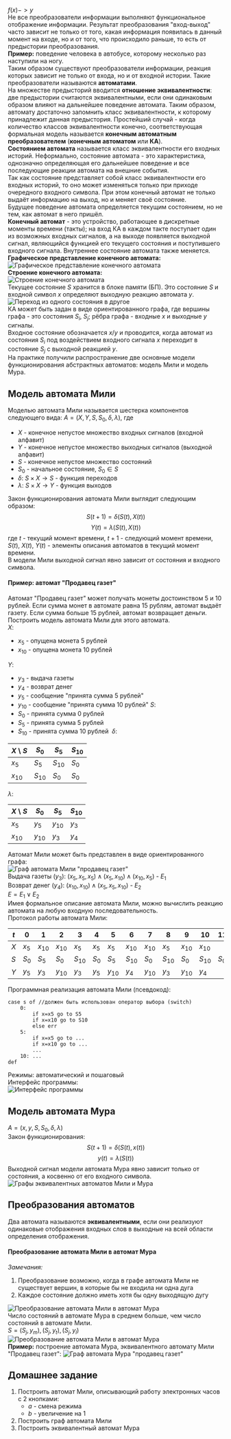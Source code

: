 $f(x)->y$  
Не все преобразователи информации выполняют функциональное отображение информации. Результат преобразования "вход-выход" часто зависит не только от того, какая информация появилась в данный момент на входе, но и от того, что происходило раньше, то есть от предыстории преобразования.  
**Пример:** поведение человека в автобусе, которому несколько раз наступили на ногу.  
Таким образом существуют преобразователи информации, реакция которых зависит не только от входа, но и от входной истории. Такие преобразователи называются **автоматами**.  
На множестве предысторий вводится **отношение эквивалентности**: две предыстории считаются эквивалентными, если они одинаковым образом влияют на дальнейшее поведение автомата. Таким образом, автомату достаточно запомнить класс эквивалентности, к которому принадлежит данная предыстория. Простейший случай - когда количество классов эквивалентности конечно, соответствующая формальная модель называется **конечным автоматным преобразователем** (**конечным автоматом** или **КА**).  
**Состоянием автомата** называется класс эквивалентности его входных историй. Неформально, состояние автомата - это характеристика, однозначно определяющая его дальнейшее поведение и все последующие реакции автомата на внешние события.  
Так как состояние представляет собой класс эквивалентности его входных историй, то оно может изменяться только при приходе очередного входного символа. При этом конечный автомат не только выдаёт информацию на выход, но и меняет своё состояние.  
Будущее поведение автомата определяется текущим состоянием, но не тем, как автомат в него пришёл.  
**Конечный автомат** - это устройство, работающее в дискретные моменты времени (такты); на вход КА в каждом такте поступает один из возможных входных сигналов, а на выходе появляется выходной сигнал, являющийся функцией его текущего состояния и поступившего входного сигнала. Внутреннее состояние автомата также меняется.  
**Графическое представление конечного автомата:**  
![Графическое представление конечного автомата](../Pictures/02_01.%20Графическое%20представлениее%20конечного%20автомата.png)  
**Строение конечного автомата:**  
![Строение конечного автомата](../Pictures/02_02.%20Строение%20конечного%20автомата.png)  
Текущее состояние $S$ хранится в блоке памяти (БП). Это состояние $S$ и входной символ $x$ определяют выходную реакцию автомата $y$.  
![Переход из одного состояния в другое](../Pictures/02_03.%20Переход%20из%20одного%20состояния%20в%20другое.png)  
КА может быть задан в виде ориентированного графа, где вершины графа - это состояния $S_i$, $S_j$; рёбра графа - входные $x$ и выходные $y$ сигналы.  
Входное состояние обозначается $x/y$ и проводится, когда автомат из состояния $S_i$ под воздействием входного сигнала $x$ переходит в состояние $S_j$ с выходной реакцией $y$.  
На практике получили распространение две основные модели функционирования абстрактных автоматов: модель Мили и модель Мура.
## Модель автомата Мили
Моделью автомата Мили называется шестерка компонентов следующего вида: $A=(X,Y,S,S_0,δ,λ)$, где
- $X$ - конечное непустое множество входных сигналов (входной алфавит)
- $Y$ - конечное непустое множество выходных сигналов (выходной алфавит)
- $S$ - конечное непустое множество состояний
- $S_0$ - начальное состояние, $S_0 \in S$
- $δ$: $S \times X→S$ - функция переходов
- $λ$: $S \times X→Y$ - функция выходов
  
Закон функционирования автомата Мили выглядит следующим образом:
$$S(t+1)=δ(S(t),X(t))$$
$$Y(t)=λ(S(t),X(t))$$
где $t$ - текущий момент времени, $t+1$ - следующий момент времени, $S(t)$, $X(t)$, $Y(t)$ - элементы описания автоматов в текущий момент времени.  
В модели Мили выходной сигнал явно зависит от состояния и входного символа.  
#### Пример: автомат "Продавец газет"
Автомат "Продавец газет" может получать монеты достоинством 5 и 10 рублей. Если сумма монет в автомате равна 15 рублям, автомат выдаёт газету. Если сумма больше 15 рублей, автомат возвращает деньги. Построить модель автомата Мили для этого автомата.  
$X$:  
- $x_5$ - опущена монета 5 рублей
- $x_{10}$ - опущена монета 10 рублей
  
$Y$:  
- $y_3$ - выдача газеты 
- $y_4$ - возврат денег 
- $y_5$ - сообщение "принята сумма 5 рублей" 
- $y_{10}$ - сообщение "принята сумма 10 рублей" 
$S$:  
- $S_0$ - принята сумма 0 рублей 
- $S_5$ - принята сумма 5 рублей 
- $S_{10}$ - принята сумма 10 рублей 
$δ$:  

| $X$ \ $S$ | $S_0$    | $S_5$    | $S_{10}$ |
| --------- | -------- | -------- | -------- |
| $x_5$     | $S_5$    | $S_{10}$ | $S_0$    |
| $x_{10}$  | $S_{10}$ | $S_0$    | $S_0$    |
  
$λ$:  

| $X$ \ $S$ | $S_0$    | $S_5$    | $S_{10}$ |
| --------- | -------- | -------- | -------- |
| $x_5$     | $y_5$    | $y_{10}$ | $y_3$    |
| $x_{10}$  | $y_{10}$ | $y_3$    | $y_4$    |
  
Автомат Мили может быть представлен в виде ориентированного графа:  
![Граф автомата Мили "продавец газет"](../Pictures/02_04.%20Граф%20автомата%20Мили%20Продавец%20газет.png)  
Выдача газеты ($y_3$): $(x_5, x_5, x_5) ∧ (x_5, x_{10}) ∧ (x_{10}, x_5)$ - $E_1$  
Возврат денег ($y_4$): $(x_{10}, x_{10}) ∧ (x_5, x_5, x_{10})$ - $E_2$  
$E = E_1 ∨ E_2$  
Имея формальное описание автомата Мили, можно вычислить реакцию автомата на любую входную последовательность.  
Протокол работы автомата Мили:  

| $t$ | 0     | 1        | 2        | 3        | 4     | 5        | 6        | 7        | 8        | 9        | 10       | 11    |
| --- | ----- | -------- | -------- | -------- | ----- | -------- | -------- | -------- | -------- | -------- | -------- | ----- |
| $X$ | $x_5$ | $x_{10}$ | $x_{10}$ | $x_5$    | $x_5$ | $x_5$    | $x_{10}$ | $x_{10}$ | $x_5$    | $x_{10}$ | $x_{10}$ |       |
| $S$ | $S_0$ | $S_5$    | $S_0$    | $S_{10}$ | $S_0$ | $S_5$    | $S_{10}$ | $S_0$    | $S_{10}$ | $S_0$    | $S_{10}$ | $S_0$ |
| $Y$ | $y_5$ | $y_3$    | $y_{10}$ | $y_3$    | $y_5$ | $y_{10}$ | $y_4$    | $y_{10}$ | $y_3$    | $y_{10}$ | $y_4$    |       |
  
Программная реализация автомата Мили (псевдокод):  
```
case s of //должен быть использован оператор выбора (switch)
	0: 
		if x=x5 go to S5
		if x=x10 go to S10
		else err
	5:
		if x=x5 go to ...
		if x=x10 go to ...
		...
	10: ...
def
```
Режимы: автоматический и пошаговый  
Интерфейс программы:  
![Интерфейс программы](../Pictures/02_05.%20Интерфейс%20программы.png)  
## Модель автомата Мура
$A=(x,y,S,S_0,δ,λ)$  
Закон функционирования:  
$$S(t+1)=δ(S(t), x(t))$$$$y(t)=λ(S(t))$$
Выходной сигнал модели автомата Мура явно зависит только от состояния, а косвенно от его входного символа.  
![Графы эквивалентных автоматов Мили и Мура](../Pictures/02_06.%20Графы%20эквивалентных%20автоматов%20Мили%20и%20Мура.png)  
## Преобразования автоматов
Два автомата называются **эквивалентными**, если они реализуют одинаковые отображения входных слов в выходные на всей области определения отображения.  
#### Преобразование автомата Мили в автомат Мура
*Замечания:*
1) Преобразование возможно, когда в графе автомата Мили не существует вершин, в которые бы не входила ни одна дуга
2) Каждое состояние должно иметь хотя бы одну выходящую дугу
  
![Преобразование автомата Мили в автомат Мура](../Pictures/02_07.%20Преобразование%20автомата%20Мили%20в%20автомат%20Мура.png)  
Число состояний в автомате Мура в среднем больше, чем число состояний в автомате Мили.  
$S=(S_j,y_m), (S_j,y_t), (S_j,y_l)$  
![Преобразование автомата Мили в автомат Мура](../Pictures/02_08.%20Преобразование%20автомата%20Мили%20в%20автомат%20Мура.png)  
**Пример:** построение автомата Мура, эквивалентного автомату Мили "Продавец газет":
![Граф автомата Мура "продавец газет"](../Pictures/02_09.%20Граф%20автомата%20Мура%20Продавец%20газет.png)  
## Домашнее задание
1) Построить автомат Мили, описывающий работу электронных часов с 2 кнопками:
	- $a$ - смена режима
	- $b$ - увеличение на 1
2) Построить граф автомата Мили
3) Построить эквивалентный автомат Мура